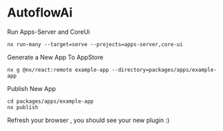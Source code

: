 # AutoflowAi

Run Apps-Server and CoreUi
```
nx run-many --target=serve --projects=apps-server,core-ui
```

Generate a New App To AppStore 
```
nx g @nx/react:remote example-app --directory=packages/apps/example-app
```

Publish New App
```
cd packages/apps/example-app
nx publish
```

Refresh your browser , you should see your new plugin :)


